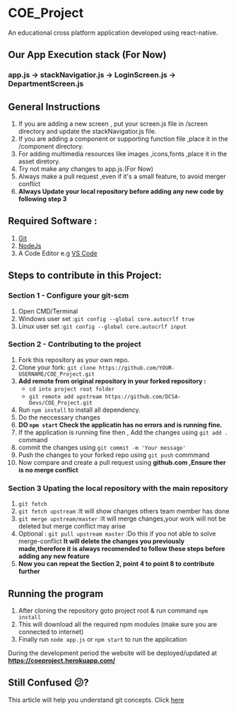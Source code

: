 # COE_Project 
An educational cross platform application developed using react-native.
## Our App Execution stack (For Now)
### app.js -> stackNavigatior.js -> LoginScreen.js -> DepartmentScreen.js
## General Instructions
1. If you are adding a new screen , put your screen.js file in /screen directory and update the stackNavigatior.js file.
2. If you are adding a component or supporting function file ,place it in the /component directory.
3. For adding multimedia resources like images ,icons,fonts ,place it in the asset diretory.
4. Try not make any changes to app.js.(For Now)
5. Always make a pull request ,even if it's a small feature, to avoid merger conflict
6. **Always Update your local repository before adding any new code by following step 3**
## Required Software :
1. [Git](https://git-scm.com/)
2. [NodeJs](https://nodejs.org/en/)
3. A Code Editor e.g [VS Code](https://code.visualstudio.com/)

## Steps to contribute in this Project:
### Section 1 - Configure your git-scm
1. Open CMD/Terminal 
2. Windows user set :`git config --global core.autocrlf true`
3. Linux user set :`git config --global core.autocrlf input`
### Section 2 - Contributing to the project
1. Fork this repository as your own repo.
2. Clone your fork:
    `git clone https://github.com/YOUR-USERNAME/COE_Project.git`
3. **Add remote from original repository in your forked repository :** 
    * `cd into project root folder`
    * `git remote add upstream https://github.com/DCSA-Devs/COE_Project.git`
4. Run `npm install` to install all dependency.
5. Do the neccessary changes
6. **DO `npm start` Check the applicatin has no errors and is running fine.**
7. If the application is running fine then , Add the changes using `git add .` command
8. commit the changes using  `git commit -m 'Your message'`
9. Push the changes to your forked repo using `git push` commmand
10. Now compare and create a pull request using **github.com ,Ensure ther is no merge conflict**
### Section 3 Upating the local repository with the main repository
1. `git fetch`
2. `git fetch upstream` :It will show changes others team member has done
3. `git merge upstream/master` :It will merge changes,your work will not be deleted but merge conflict may arise
4. Optional : `git pull upstream master` :Do this if you not able to solve merge-conflict **It will delete the changes you previously made,therefore it is always recomended to follow these steps before adding any new feature**
5. **Now you can repeat the Section 2,  point 4 to point 8 to contribute further**
## Running the program
1. After cloning the repository goto project root & run command `npm install` 
2. This will download all the required npm modules (make sure you are connected to internet)
3. Finally run `node app.js` or `npm start` to run the application

During the development period the website will be deployed/updated at **https://coeproject.herokuapp.com/**

## Still Confused 😕?
This article will help you understand git concepts. Click [here](https://dev.to/unseenwizzard/learn-git-concepts-not-commands-4gjc)
